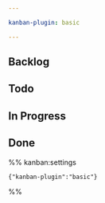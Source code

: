 ```yaml
---

kanban-plugin: basic

---
```


## Backlog



## Todo



## In Progress



## Done





%% kanban:settings
```
{"kanban-plugin":"basic"}
```
%%